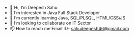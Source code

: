 - 👋 Hi, I’m Deepesh Sahu
- 👀 I’m interested in Java Full Stack Developer
- 🌱 I’m currently learning Java, SQL/PLSQL, HTML/CSS/JS
- 💞️ I’m looking to collaborate on IT Sector
- 📫 How to reach me Email ID- sahudeepesh46@gmail.com

<!---
deepesh1220/deepesh1220 is a ✨ special ✨ repository because its `README.md` (this file) appears on your GitHub profile.
You can click the Preview link to take a look at your changes.
--->
